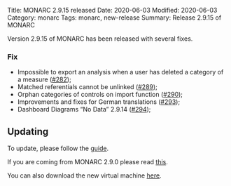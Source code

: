 Title: MONARC 2.9.15 released
Date: 2020-06-03
Modified: 2020-06-03
Category: monarc
Tags: monarc, new-release
Summary: Release 2.9.15 of MONARC

Version 2.9.15 of MONARC has been released with several fixes.


### Fix

- Impossible to export an analysis when a user has deleted a category of a measure
  ([#282](https://github.com/monarc-project/MonarcAppFO/issues/282));
- Matched referentials cannot be unlinked
  ([#289](https://github.com/monarc-project/MonarcAppFO/issues/289));
- Orphan categories of controls on import function
  ([#290](https://github.com/monarc-project/MonarcAppFO/issues/290));
- Improvements and fixes for German translations
  ([#293](https://github.com/monarc-project/MonarcAppFO/issues/293));
- Dashboard Diagrams “No Data” 2.9.14
  ([#294](https://github.com/monarc-project/MonarcAppFO/issues/294));


## Updating

To update, please follow the 
[guide](http://monarc.lu/documentation/technical-guide/#monarc-update).

If you are coming from MONARC 2.9.0 please read
[this](/news/2019/11/25/monarc-291-released/#updating).


You can also download the new virtual machine
[here](https://github.com/monarc-project/MonarcAppFO/releases/tag/v2.9.15).

